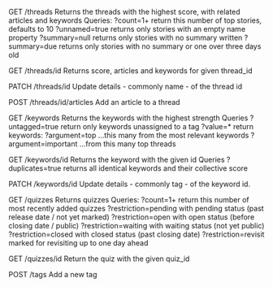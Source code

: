 GET /threads
Returns the threads with the highest score, with related articles and keywords
Queries: 
    ?count=1+       return this number of top stories, defaults to 10
    ?unnamed=true   returns only stories with an empty name property
    ?summary=null   returns only stories with no summary written
    ?summary=due    returns only stories with no summary or one over three days old

GET /threads/id
Returns score, articles and keywords for given thread_id

PATCH /threads/id
Update details - commonly name - of the thread id

POST /threads/id/articles
Add an article to a thread

GET /keywords
Returns the keywords with the highest strength
Queries
    ?untagged=true      return only keywords unassigned to a tag
    ?value=*            return keywords:
    ?argument=top           ...this many from the most relevant keywords
    ?argument=important     ...from this many top threads

GET /keywords/id
Returns the keyword with the given id
Queries
    ?duplicates=true    returns all identical keywords and their collective score

PATCH /keywords/id
Update details - commonly tag - of the keyword id.

GET /quizzes
Returns quizzes
Queries:
    ?count=1+               return this number of most recently added quizzes
    ?restriction=pending    with pending status (past release date / not yet marked)
    ?restriction=open       with open status (before closing date / public)
    ?restriction=waiting    with waiting status (not yet public)
    ?restriction=closed     with closed status (past closing date)
    ?restriction=revisit    marked for revisiting up to one day ahead

GET /quizzes/id
Return the quiz with the given quiz_id

POST /tags
Add a new tag